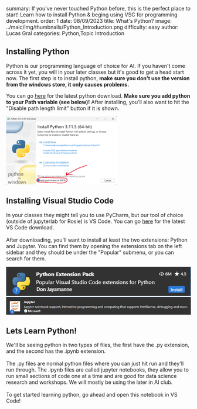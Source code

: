 summary: If you've never touched Python before, this is the perfect place to start! Learn how to install Python & beging using VSC for programming development.
order: 1
date: 08/09/2023
title: What's Python?
image: ../maic/img/thumbnails/Python_Introduction.png
difficulty: easy
author: Lucas Gral
categories: Python,Topic Introduction



## Installing Python

Python is our programming language of choice for AI.
If you haven't come across it yet, you will in your later classes but it's good to get a head start now.
The first step is to install python, <strong>make sure you don't use the version from the windows store, it only causes problems.</strong>



You can go <a href="https://www.python.org/downloads/">here</a> for the latest python download. <strong>Make sure you add python to your Path variable (see below)!</strong> 
After installing, you'll also want to hit the "Disable path length limit" button if it is shown.

<img src = '..\img\article_content\Python Installer.png' height="60%" width="60%">

## Installing Visual Studio Code

In your classes they might tell you to use PyCharm, but our tool of choice (outside of jupyterlab for Rosie) is VS Code.
You can go <a href="https://code.visualstudio.com/download">here</a> for the latest VS Code download.<br><br>
After downloading, you'll want to install at least the two extensions: Python and Jupyter.
You can find them by opening the extensions tab on the left sidebar and they should be under the "Popular" submenu, or you can search for them.

<img src = '..\img\article_content\Python Extension.png' height="5%">
<img src = '..\img\article_content\Jupyter Extension.png' height="5%">


## Lets Learn Python!

We'll be seeing python in two types of files, the first have the .py extension, and the second has the .ipynb extension.<br><br>
The .py files are normal python files where you can just hit run and they'll run through.
The .ipynb files are called jupyter notebooks, they allow you to run small sections of code one at a time and are good for data science research and workshops.
We will mostly be using the later in AI club.<br><br>
To get started learning python, go ahead and open this notebook in VS Code!

